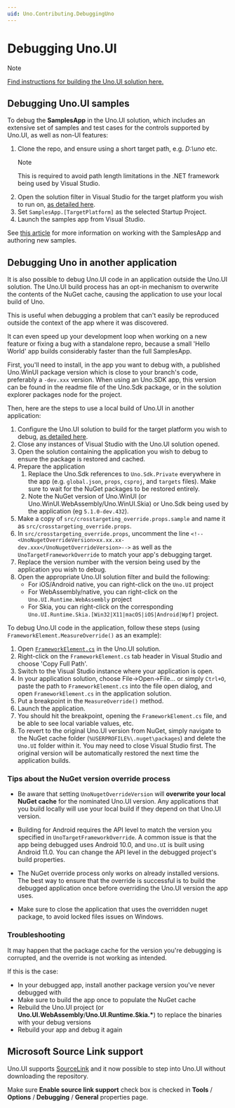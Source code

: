 ```yaml
---
uid: Uno.Contributing.DebuggingUno
---
```


# Debugging Uno.UI

> [!NOTE]
> [Find instructions for building the Uno.UI solution here.](xref:Uno.Contributing.BuildingUno)

## Debugging Uno.UI samples

To debug the **SamplesApp** in the Uno.UI solution, which includes an extensive set of samples and test cases for the controls supported by Uno.UI, as well as non-UI features:

1. Clone the repo, and ensure using a short target path, e.g. _D:\uno_ etc.  
   > [!NOTE]
   > This is required to avoid path length limitations in the .NET framework being used by Visual Studio.
2. Open the solution filter in Visual Studio for the target platform you wish to run on, [as detailed here](xref:Uno.Contributing.BuildingUno).
3. Set `SamplesApp.[TargetPlatform]` as the selected Startup Project.
4. Launch the samples app from Visual Studio.

See [this article](working-with-the-samples-apps.md) for more information on working with the SamplesApp and authoring new samples.

## Debugging Uno in another application

It is also possible to debug Uno.UI code in an application outside the Uno.UI solution. The Uno.UI build process has an opt-in mechanism to overwrite the contents of the NuGet cache, causing the application to use your local build of Uno.

This is useful when debugging a problem that can't easily be reproduced outside the context of the app where it was discovered.

It can even speed up your development loop when working on a new feature or fixing a bug with a standalone repro, because a small 'Hello World' app builds considerably faster than the full SamplesApp.

First, you'll need to install, in the app you want to debug with, a published Uno.WinUI package version which is close to your branch's code, preferably a `-dev.xxx` version. When using an Uno.SDK app, this version can be found in the readme file of the Uno.Sdk package, or in the solution explorer packages node for the project.

Then, here are the steps to use a local build of Uno.UI in another application:

1. Configure the Uno.UI solution to build for the target platform you wish to debug, [as detailed here](xref:Uno.Contributing.BuildingUno).
1. Close any instances of Visual Studio with the Uno.UI solution opened.
1. Open the solution containing the application you wish to debug to ensure the package is restored and cached.
1. Prepare the application
   1. Replace the Uno.Sdk references to `Uno.Sdk.Private` everywhere in the app (e.g. `global.json`, `props`, `csproj`, and `targets` files). Make sure to wait for the NuGet packages to be restored entirely.
   1. Note the NuGet version of Uno.WinUI (or Uno.WinUI.WebAssembly/Uno.WinUI.Skia) or Uno.Sdk being used by the application (eg `5.1.0-dev.432`).
1. Make a copy of `src/crosstargeting_override.props.sample` and name it as `src/crosstargeting_override.props`.
1. In `src/crosstargeting_override.props`, uncomment the line `<!--<UnoNugetOverrideVersion>xx.xx.xx-dev.xxx</UnoNugetOverrideVersion>-->` as well as the `UnoTargetFrameworkOverride` to match your app's debugging target.
1. Replace the version number with the version being used by the application you wish to debug.
1. Open the appropriate Uno.UI solution filter and build the following:
   - For iOS/Android native, you can right-click on the `Uno.UI` project
   - For WebAssembly/native, you can right-click on the `Uno.UI.Runtime.WebAssembly` project
   - For Skia, you can right-click on the corresponding `Uno.UI.Runtime.Skia.[Win32|X11|macOS|iOS|Android|Wpf]` project.

To debug Uno.UI code in the application, follow these steps (using `FrameworkElement.MeasureOverride()` as an example):

1. Open [`FrameworkElement.cs`](https://github.com/unoplatform/uno/blob/master/src/Uno.UI/UI/Xaml/FrameworkElement.cs) in the Uno.UI solution.
2. Right-click on the `FrameworkElement.cs` tab header in Visual Studio and choose 'Copy Full Path'.
3. Switch to the Visual Studio instance where your application is open.
4. In your application solution, choose File->Open->File... or simply `Ctrl+O`, paste the path to `FrameworkElement.cs` into the file open dialog, and open `FrameworkElement.cs` in the application solution.
5. Put a breakpoint in the `MeasureOverride()` method.
6. Launch the application.
7. You should hit the breakpoint, opening the `FrameworkElement.cs` file, and be able to see local variable values, etc.
8. To revert to the original Uno.UI version from NuGet, simply navigate to the NuGet cache folder (`%USERPROFILE%\.nuget\packages`) and delete the `Uno.UI` folder within it. You may need to close Visual Studio first. The original version will be automatically restored the next time the application builds.

### Tips about the NuGet version override process

- Be aware that setting `UnoNugetOverrideVersion` will **overwrite your local NuGet cache** for the nominated Uno.UI version. Any applications that you build locally will use your local build if they depend on that Uno.UI version.

- Building for Android requires the API level to match the version you specified in `UnoTargetFrameworkOverride`. A common issue is that the app being debugged uses Android 10.0, and `Uno.UI` is built using Android 11.0. You can change the API level in the debugged project's build properties.

- The NuGet override process only works on already installed versions. The best way to ensure that the override is successful is to build the debugged application once before overriding the Uno.UI version the app uses.

- Make sure to close the application that uses the overridden nuget package, to avoid locked files issues on Windows.

### Troubleshooting

It may happen that the package cache for the version you're debugging is corrupted, and the override is not working as intended.

If this is the case:

- In your debugged app, install another package version you've never debugged with
- Make sure to build the app once to populate the NuGet cache
- Rebuild the Uno.UI project (or **Uno.UI.WebAssembly**/**Uno.UI.Runtime.Skia.\***) to replace the binaries with your debug versions
- Rebuild your app and debug it again

## Microsoft Source Link support

Uno.UI supports [SourceLink](https://github.com/dotnet/sourcelink/) and it now possible to
step into Uno.UI without downloading the repository.

Make sure **Enable source link support** check box is checked in **Tools** / **Options**
/ **Debugging** / **General** properties page.
